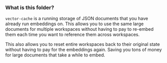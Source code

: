 ### What is this folder?

`vector-cache` is a running storage of JSON documents that you have already run embeddings on. This allows you to use the same large documents for multiple workspaces without having to pay to re-embed them each time you want to reference them across workspaces.

This also allows you to reset entire workspaces back to their original state without having to pay for the embeddings again. Saving you tons of money for large documents that take a while to embed.
